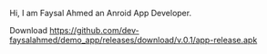 Hi, 
I am Faysal Ahmed an Anroid App Developer.


Download https://github.com/dev-faysalahmed/demo_app/releases/download/v.0.1/app-release.apk
